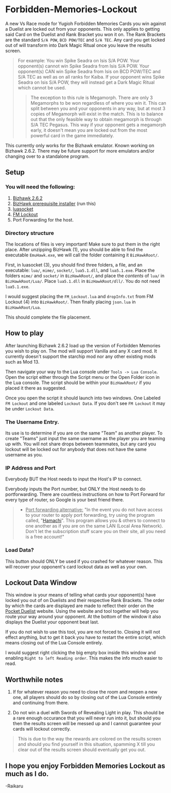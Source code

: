 # Forbidden-Memories-Lockout
A new Vs Race mode for Yugioh Forbidden Memories
Cards you win against a Duelist are locked out from your opponents. This only applies to getting said Card on the Duelist and Rank Bracket you won it on. The Rank Brackets are the standard `S/A POW`, `BCD POW/TEC` and `S/A TEC`. Any card you get locked out of will transform into Dark Magic Ritual once you leave the results screen.
> For example: You win Spike Seadra on Isis S/A POW. Your opponent(s) cannot win Spike Seadra from Isis S/A POW. Your opponent(s) CAN win Spike Seadra from Isis on BCD POW/TEC and S/A TEC as well as on all ranks for Kaiba. If your opponent wins Spike Seadra on Isis S/A POW, they will instead get a Dark Magic Ritual which cannot be used.
> > The exception to this rule is Megamorph. There are only 3 Megamorphs to be won regardless of where you win it. This can split between you and your opponents in any way, but at most 3 copies of Megamorph will exist in the match. This is to balance out that the only feasible way to obtain megamorph is through S/A TEC Pegasus. This way if your opponent gets a megamorph early, it doesn't mean you are locked out from the most powerful card in the game immediately.

This currently only works for the Bizhawk emulator. Known working on Bizhawk 2.6.2. There may be future support for more emulators and/or changing over to a standalone program.


## Setup
### You will need the following:
1. [Bizhawk 2.6.2](https://github.com/TASVideos/BizHawk/releases/tag/2.6.2)
2. [BizHawk prerequisite installer](https://github.com/TASVideos/BizHawk-Prereqs/releases/tag/2.1) (run this)
3. [luasocket](http://files.luaforge.net/releases/luasocket/luasocket/luasocket-2.0.2/luasocket-2.0.2-lua-5.1.2-Win32-vc8.zip)
4. [FM Lockout](https://github.com/Raikaru13/Forbidden-Memories-Lockout)
5. Port Forwarding for the host.

### Directory structure

The locations of files is very important! Make sure to put them in the right place. After unzipping BizHawk (1), you should be able to find the executable `EmuHawk.exe`, we will call the folder containing it `BizHawkRoot/`.

First, in luasocket (3), you should find three folders, a file, and an executable: `lua/`, `mime/`, `socket/`, `lua5.1.dll`, and `lua5.1.exe`.
Place the folders `mime/` and `socket/` in `BizHawkRoot/`, and place the *contents* of `lua/` in `BizHawkRoot/Lua/`. Place `lua5.1.dll` in `BizHawkRoot/dll/`. You do not need `lua5.1.exe`.

I would suggest placing the `FM_Lockout.lua` and `dropInfo.txt` from FM Lockout (4) into `BizHawkRoot/`. Then finally placing `json.lua` in `BizHawkRoot/Lua`.

This should complete the file placement.

## How to play

After launching Bizhawk 2.6.2 load up the version of Forbidden Memories you wish to play on. The mod will support Vanilla and any X card mod. It currently doesn't support the starchip mod nor any other existing mods such as Mod 13.

Then navigate your way to the Lua console under `Tools -> Lua Console`.
Open the script either through the Script menu or the Open Folder icon in the Lua console. The script should be within your `BizHawkRoot/` if you placed it there as suggested.

Once you open the script it should launch into two windows. One Labeled `FM Lockout` and one labeled `Lockout Data`. If you don't see `FM Lockout` it may be under `Lockout Data`.

### The Username Entry. 

Its use is to determine if you are on the same "Team" as another player. To create "Teams" just input the same username as the player you are teaming up with. You will not share drops between teammates, but any card you lockout will be locked out for anybody that does not have the same username as you.

### IP Address and Port

Everybody BUT the Host needs to input the Host's IP to connect.

Everybody inputs the Port number, but ONLY the Host needs to do portforwarding. There are countless instructions on how to Port Forward for every type of router, so Google is your best friend there.
>  * <ins>Port forwarding alternative:</ins> "In the event you do not have access to your router to apply port forwarding, try using the program called, "[Hamachi](https://www.vpn.net/)". This program allows you & others to connect to one another as if you are on the same LAN (Local Area Network). Don't let the subscription stuff scare you on their site, all you need is a free account!"


### Load Data?
This button should ONLY be used if you crashed for whatever reason. This will recover your opponent's card lockout data as well as your own.

## Lockout Data Window

This window is your means of telling what cards your opponent(s) have locked you out of on Duelists and their respective Rank Brackets. The order by which the cards are displayed are made to reflect their order on the [Pocket Duelist](https://pd.ygo.fm/) website. Using the website and tool together will help you route your way around your opponent. At the bottom of the window it also displays the Duelist your opponent beat last.

If you do not wish to use this tool, you are not forced to. Closing it will not effect anything, but to get it back you have to restart the entire script, which means closing out of the Lua Console entirely.

I would suggest right clicking the big empty box inside this window and enabling `Right to left Reading order`. This makes the info much easier to read.

## Worthwhile notes

1. If for whatever reason you need to close the room and reopen a new one, all players should do so by closing out of the Lua Console entirely and continuing from there.

2. Do not win a duel with Swords of Revealing Light in play. This should be a rare enough occurance that you will never run into it, but should you then the results screen will be messed up and I cannot guarantee your cards will lockout correctly.
> This is due to the way the rewards are colored on the results screen and should you find yourself in this situation, spamming X till you clear out of the results screen should eventually get you out. 

## I hope you enjoy Forbidden Memories Lockout as much as I do.
-Raikaru
